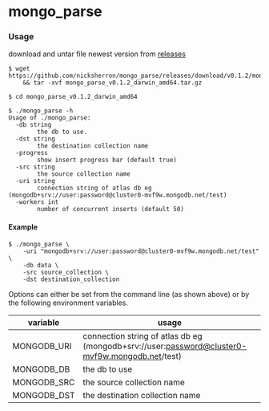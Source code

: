 # mongo_parse

### Usage
download and untar file newest version from [releases](https://github.com/nicksherron/mongo_parse/releases)

```
$ wget https://github.com/nicksherron/mongo_parse/releases/download/v0.1.2/mongo_parse_v0.1.2_darwin_amd64.tar.gz\
    && tar -xvf mongo_parse_v0.1.2_darwin_amd64.tar.gz
```
```
$ cd mongo_parse_v0.1.2_darwin_amd64
```
```
$ ./mongo_parse -h
Usage of ./mongo_parse:
  -db string
    	the db to use.
  -dst string
    	the destination collection name
  -progress
    	show insert progress bar (default true)
  -src string
    	the source collection name
  -uri string
    	connection string of atlas db eg (mongodb+srv://user:password@cluster0-mvf9w.mongodb.net/test)
  -workers int
    	number of concurrent inserts (default 50)
```

####  Example 
```
$ ./mongo_parse \
    -uri "mongodb+srv://user:password@cluster0-mvf9w.mongodb.net/test" \
    -db data \
    -src source_collection \
    -dst destination_collection
```


Options can either be set from the command line (as shown above) or by the following environment variables.

| variable    | usage                                                                                          |
|-------------|------------------------------------------------------------------------------------------------|
| MONGODB_URI | connection string of atlas db eg (mongodb+srv://user:password@cluster0-mvf9w.mongodb.net/test) |
| MONGODB_DB  | the db to use                                                                                  |
| MONGODB_SRC | the source collection name                                                                     |
| MONGODB_DST | the destination collection name                                                                |


